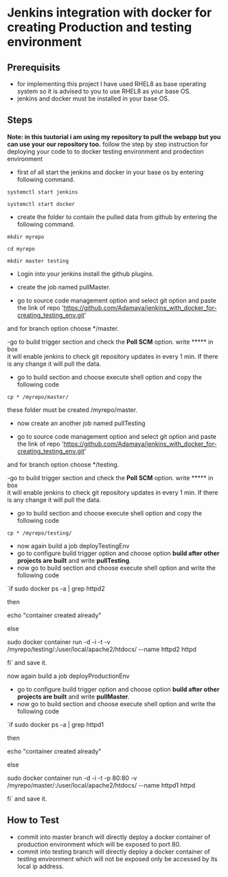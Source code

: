 # Jenkins integration with docker for creating Production and testing environment

## Prerequisits
- for implementing this project I have used RHEL8 as base operating system so it is advised to you to use RHEL8 as your base OS.
- jenkins and docker must be installed in your base OS.

## Steps
**Note: in this tuutorial i am using my repository to pull the webapp but you can use your our repository too.** 
follow the step by step instruction for deploying your code to to docker testing environment and prodection environment

- first of all start the jenkins and docker in your base os by entering following command.

`systemctl start jenkins`

`systemctl start docker`

- create the folder to contain the pulled data from github by  entering the following command.

`mkdir myrepo`

`cd myrepo`

`mkdir master testing`

- Login into your jenkins install the github plugins.

- create the job named pullMaster.

- go to source code management option and select git option and paste the link of repo 'https://github.com/Adamaya/jenkins_with_docker_for-creating_testing_env.git'

and for branch option choose */master.

-go to build trigger section and check the **Poll SCM** option. write \*\*\*\*\* in box\
 it will enable jenkins to  check git repository updates in every 1 min. If there is any change it will pull the data.

- go to build section and choose execute shell option and copy the following code

`cp * /myrepo/master/`

these folder must be created /myrepo/master.

- now create an another job named pullTesting

- go to source code management option and select git option and paste the link of repo 'https://github.com/Adamaya/jenkins_with_docker_for-creating_testing_env.git'

and for branch option choose */testing.


-go to build trigger section and check the **Poll SCM** option. write \*\*\*\*\* in box\
 it will enable jenkins to  check git repository updates in every 1 min. If there is any change it will pull the data.

- go to build section and choose execute shell option and copy the following code

`cp * /myrepo/testing/`

- now again build a job deployTestingEnv
- go to configure build trigger option and choose option **build after other projects are built** and write **pullTesting**.
- now go to build section and choose execute shell option and write the following code 

`if sudo docker ps -a | grep httpd2

then

echo "container created already"

else

sudo docker container run -d -i -t -v /myrepo/testing/:/user/local/apache2/htdocs/ --name httpd2 httpd

fi`
and save it.

now again build a job deployProductionEnv
- go to configure build trigger option and choose option **build after other projects are built** and write **pullMaster**.
- now go to build section and choose execute shell option and write the following code 

`if sudo docker ps -a | grep httpd1

then

echo "container created already"

else

sudo docker container run -d -i -t -p 80:80 -v /myrepo/master/:/user/local/apache2/htdocs/ --name httpd1 httpd

fi`
and save it.
## How to Test
- commit into master branch will directly deploy a docker container of production environment which will be exposed to port 80.
- commit into testing branch will directly deploy a docker container of testing environment which will not be exposed only be accessed by its local ip address.
